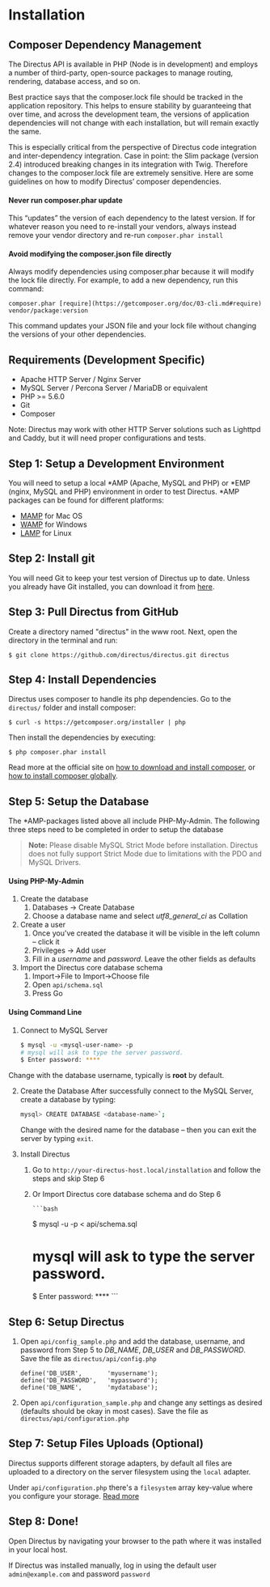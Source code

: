 # Installation

## Composer Dependency Management

The Directus API is available in PHP (Node is in development) and employs a number of third-party, open-source packages to manage routing, rendering, database access, and so on.

Best practice says that the composer.lock file should be tracked in the application repository. This helps to ensure stability by guaranteeing that over time, and across the development team, the versions of application dependencies will not change with each installation, but will remain exactly the same.

This is especially critical from the perspective of Directus code integration and inter-dependency integration. Case in point: the Slim package (version 2.4) introduced breaking changes in its integration with Twig. Therefore changes to the composer.lock file are extremely sensitive. Here are some guidelines on how to modify Directus’ composer dependencies.

#### Never run composer.phar update
This “updates” the version of each dependency to the latest version. If for whatever reason you need to re-install your vendors, always instead remove your vendor directory and re-run `composer.phar install`

#### Avoid modifying the composer.json file directly
Always modify dependencies using composer.phar because it will modify the lock file directly. For example, to add a new dependency, run this command: 

```
composer.phar [require](https://getcomposer.org/doc/03-cli.md#require) vendor/package:version
```

This command updates your JSON file and your lock file without changing the versions of your other dependencies.


## Requirements (Development Specific)

* Apache HTTP Server / Nginx Server
* MySQL Server / Percona Server / MariaDB or equivalent
* PHP >= 5.6.0
* Git
* Composer

Note: Directus may work with other HTTP Server solutions such as Lighttpd and Caddy, but it will need proper configurations and tests.

## Step 1: Setup a Development Environment
You will need to setup a local \*AMP (Apache, MySQL and PHP) or \*EMP (nginx, MySQL and PHP) environment in order to test Directus. \*AMP packages can be found for different platforms:

* [MAMP](http://www.mamp.info/en/index.html) for Mac OS
* [WAMP](http://www.wampserver.com/en/) for Windows
* [LAMP](https://help.ubuntu.com/community/ApacheMySQLPHP) for Linux


## Step 2: Install git
You will need Git to keep your test version of Directus up to date. Unless you already have Git installed, you can download it from [here](http://git-scm.com/).


## Step 3: Pull Directus from GitHub
Create a directory named "directus" in the www root. Next, open the directory in the terminal and run:

```
$ git clone https://github.com/directus/directus.git directus
```


## Step 4: Install Dependencies
Directus uses composer to handle its php dependencies. Go to the `directus/` folder and install composer:

```
$ curl -s https://getcomposer.org/installer | php
```
Then install the dependencies by executing:

```
$ php composer.phar install
```

Read more at the official site on [how to download and install composer](https://getcomposer.org/download/), or [how to install composer globally](https://getcomposer.org/doc/00-intro.md#globally).


## Step 5: Setup the Database
The \*AMP-packages listed above all include PHP-My-Admin. The following three steps need to be completed in order to setup the database

> **Note:** Please disable MySQL Strict Mode before installation. Directus does not fully support Strict Mode due to limitations with the PDO and MySQL Drivers.

#### Using PHP-My-Admin
1. Create the database
	1. Databases -> Create Database
	2. Choose a database name and select *utf8_general_ci* as Collation
2. Create a user
	1. Once you've created the database it will be visible in the left column – click it
	2. Privileges -> Add user
	3. Fill in a *username* and *password*. Leave the other fields as defaults
3. Import the Directus core database schema
	1. Import->File to Import->Choose file
	2. Open `api/schema.sql`
	3. Press Go

#### Using Command Line
1. Connect to MySQL Server

   ```bash
   $ mysql -u <mysql-user-name> -p
   # mysql will ask to type the server password.
   $ Enter password: ****
   ```
   
Change **<mysql-user-name>** with the database username, typically is **root** by default.

2. Create the Database 
	After successfully connect to the MySQL Server, create a database by typing:
	
	```bash
	mysql> CREATE DATABASE <database-name>`;
	```

	Change **<database-name>** with the desired name for the database – then you can exit the server by typing `exit`.
   
3. Install Directus
	1. Go to `http://your-directus-host.local/installation` and follow the steps and skip Step 6
	2. Or Import Directus core database schema and do Step 6

           ```bash
		$ mysql -u <mysql-user-name> -p <database-name> < api/schema.sql
		# mysql will ask to type the server password.
		$ Enter password: ****
           ```


## Step 6: Setup Directus
1. Open `api/config_sample.php` and add the database, username, and password from Step 5 to *DB_NAME*, *DB_USER* and *DB_PASSWORD*. Save the file as `directus/api/config.php`

    ```
    define('DB_USER', 		'myusername');
    define('DB_PASSWORD',	'mypassword');
    define('DB_NAME',       'mydatabase');
    ```
    
2. Open `api/configuration_sample.php` and change any settings as desired (defaults should be okay in most cases). Save the file as `directus/api/configuration.php`


## Step 7: Setup Files Uploads (Optional)
Directus supports different storage adapters, by default all files are uploaded to a directory on the server filesystem using the `local` adapter.

Under `api/configuration.php` there's a `filesystem` array key-value where you configure your storage. [Read more](https://github.com/directus/directus/blob/build/api/configuration_sample.php)


## Step 8: Done!
Open Directus by navigating your browser to the path where it was installed in your local host.

If Directus was installed manually, log in using the default user `admin@example.com` and password `password`